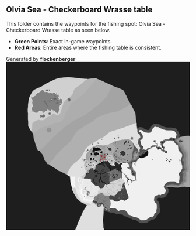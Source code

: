 ## Olvia Sea - Checkerboard Wrasse table
This folder contains the waypoints for the fishing spot: Olvia Sea - Checkerboard Wrasse table as seen below.

- **Green Points**: Exact in-game waypoints.
- **Red Areas**: Entire areas where the fishing table is consistent.

Generated by **flockenberger**
![Olvia Sea - Checkerboard Wrasse table](./Preview.png?raw=true "Olvia Sea - Checkerboard Wrasse table")